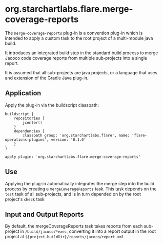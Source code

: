 # org.starchartlabs.flare.merge-coverage-reports

The `merge-coverage-reports` plug-in is a convention plug-in which is intended to apply a custom task to the root project of a multi-module java build.

It introduces an integrated build step in the standard build process to merge Jacoco code coverage reports from multiple sub-projects into a single report.

It is assumed that all sub-projects are java projects, or a language that uses and extension of the Gradle Java plug-in.

## Application

Apply the plug-in via the buildscript classpath:

```
buildscript {
    repositories {
        jcenter()
    }
    dependencies {
        classpath group: 'org.starchartlabs.flare', name: 'flare-operations-plugins', version: '0.1.0'
    }
}

apply plugin: 'org.starchartlabs.flare.merge-coverage-reports'
```

## Use

Applying the plug-in automatically integrates the merge step into the build process by creating a `mergeCoverageReports` task. This task depends on the `test` task of all sub-projects, and is in turn depended on by the root project's `check` task

## Input and Output Reports

By default, the mergeCoverageReports task takes reports from each sub-project in `/build/jacoco/*exec`, converting it into a report output in the root project at `${project.buildDir}/reports/jacoco/report.xml`
